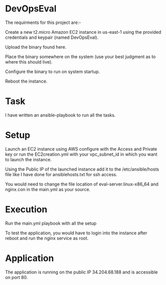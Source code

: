 # DevOpsEval

The requirments for this project are:-

Create a new t2.micro Amazon EC2 instance in us-east-1 using the provided credentials and keypair (named DevOpsEval).

Upload the binary found here.

Place the binary somewhere on the system (use your best judgment as to where this should live).

Configure the binary to run on system startup.

Reboot the instance.

# Task

I have written an ansible-playbook to run all the tasks.

# Setup

Launch an EC2 instance using AWS configure with the Access and Private key or run the EC2creation.yml with your vpc_subnet_id in which you want to launch the instance.

Using the Public IP of the launched instance add it to the /etc/ansible/hosts file like I have done for ansiblehosts.txt for ssh access.

You would need to change the file location of eval-server.linux-x86_64 and nginx.con in the main.yml as your source.

# Execution

Run the main.yml playbook with all the setup

To test the application, you would have to login into the instance after reboot and run the nginx service as root. 

# Application

The application is running on the public IP 34.204.68.188 and is accessible on port 80.

